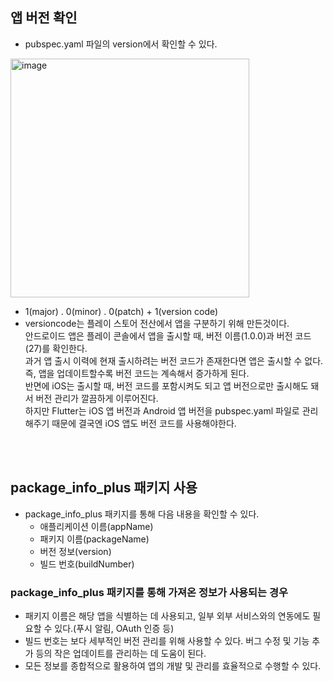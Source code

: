 ## 앱 버전 확인
* pubspec.yaml 파일의 version에서 확인할 수 있다.

<img width="382" alt="image" src="https://github.com/NalaJang/TIL/assets/73895803/1aa46de1-6451-41c5-b122-2095f5fed55e">

* 1(major) . 0(minor) . 0(patch) + 1(version code)
* versioncode는 플레이 스토어 전산에서 앱을 구분하기 위해 만든것이다.  
안드로이드 앱은 플레이 콘솔에서 앱을 출시할 때, 버전 이름(1.0.0)과 버전 코드(27)를 확인한다.  
과거 앱 출시 이력에 현재 출시하려는 버전 코드가 존재한다면 앱은 출시할 수 없다.  
즉, 앱을 업데이트할수록 버전 코드는 계속해서 증가하게 된다.  
반면에 iOS는 출시할 때, 버전 코드를 포함시켜도 되고 앱 버전으로만 출시해도 돼서 버전 관리가 깔끔하게 이루어진다.  
하지만 Flutter는 iOS 앱 버전과 Android 앱 버전을 pubspec.yaml 파일로 관리해주기 때문에 결국엔 iOS 앱도 버전 코드를 사용해야한다.

<br></br>

## package_info_plus 패키지 사용
* package_info_plus 패키지를 통해 다음 내용을 확인할 수 있다.
  * 애플리케이션 이름(appName)
  * 패키지 이름(packageName)
  * 버전 정보(version)
  * 빌드 번호(buildNumber)

### package_info_plus 패키지를 통해 가져온 정보가 사용되는 경우
* 패키지 이름은 해당 앱을 식별하는 데 사용되고, 일부 외부 서비스와의 연동에도 필요할 수 있다.(푸시 알림, OAuth 인증 등)
* 빌드 번호는 보다 세부적인 버전 관리를 위해 사용할 수 있다. 버그 수정 및 기능 추가 등의 작은 업데이트를 관리하는 데 도움이 된다.
* 모든 정보를 종합적으로 활용하여 앱의 개발 및 관리를 효율적으로 수행할 수 있다.
